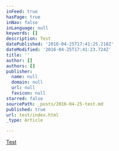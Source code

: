 ```yaml
---
inFeed: true
hasPage: true
inNav: false
inLanguage: null
keywords: []
description: Test
datePublished: '2016-04-25T17:41:25.218Z'
dateModified: '2016-04-25T17:41:23.724Z'
title: ''
author: []
authors: []
publisher:
  name: null
  domain: null
  url: null
  favicon: null
starred: false
sourcePath: _posts/2016-04-25-test.md
published: true
url: test/index.html
_type: Article

---
```

[Test][0]

[0]: null